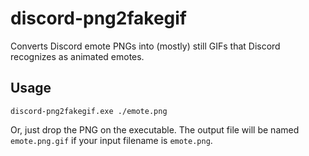 # discord-png2fakegif
Converts Discord emote PNGs into (mostly) still GIFs that Discord recognizes as animated emotes.

## Usage
`discord-png2fakegif.exe ./emote.png`

Or, just drop the PNG on the executable. The output file will be named `emote.png.gif` if your input filename is `emote.png`.

